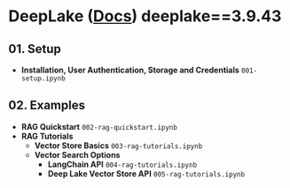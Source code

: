 # DeepLake ([Docs](https://docs.activeloop.ai/)) deeplake==3.9.43

## 01. Setup

- **Installation, User Authentication, Storage and Credentials** `001-setup.ipynb`

## 02. Examples

- **RAG Quickstart** `002-rag-quickstart.ipynb`
- **RAG Tutorials**
  - **Vector Store Basics** `003-rag-tutorials.ipynb`
  - **Vector Search Options**
    - **LangChain API** `004-rag-tutorials.ipynb`
    - **Deep Lake Vector Store API** `005-rag-tutorials.ipynb`